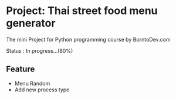 # Project: Thai street food menu generator

The mini Project for Python programming course by BorntoDev.com

Status : In progress...(80%)

## Feature

- Menu Random
- Add new process type
